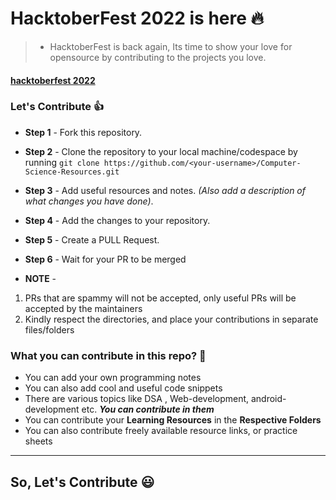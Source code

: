# HacktoberFest 2022 is here :fire:

<p align="center">
    <a href="https://hacktoberfest.digitalocean.com/">
    </a>
</p>

> - HacktoberFest is back again, Its time to show your love for opensource by contributing to the projects you love.

#### [hacktoberfest 2022](https://hacktoberfest.digitalocean.com/)

### Let's Contribute :+1:

- **Step 1** - Fork this repository.
- **Step 2** - Clone the repository to your local machine/codespace by running `git clone https://github.com/<your-username>/Computer-Science-Resources.git`
- **Step 3** - Add useful resources and notes. _(Also add a description of what changes you have done)_.
- **Step 4** - Add the changes to your repository.
- **Step 5** - Create a PULL Request.
- **Step 6** - Wait for your PR to be merged

- **NOTE** - 
1. PRs that are spammy will not be accepted, only useful PRs will be accepted by the maintainers
2. Kindly respect the directories, and place your contributions in separate files/folders

### What you can contribute in this repo? :punch:

- You can add your own programming notes
- You can also add cool and useful code snippets
- There are various topics like DSA , Web-development, android-development etc. **_You can contribute in them_**
- You can contribute your **Learning Resources** in the **Respective Folders**
- You can also contribute freely available resource links, or practice sheets

---
## So, Let's Contribute :smiley:
